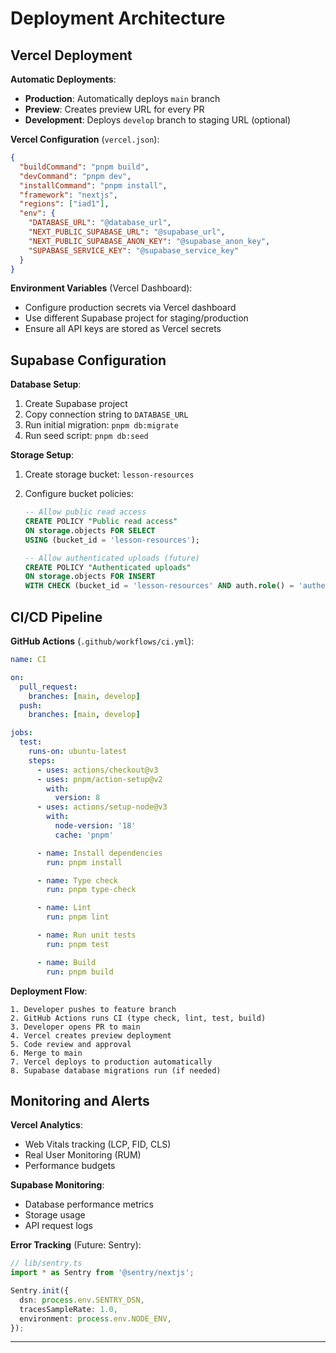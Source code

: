 # Deployment Architecture

## Vercel Deployment

**Automatic Deployments**:

- **Production**: Automatically deploys `main` branch
- **Preview**: Creates preview URL for every PR
- **Development**: Deploys `develop` branch to staging URL (optional)

**Vercel Configuration** (`vercel.json`):

```json
{
  "buildCommand": "pnpm build",
  "devCommand": "pnpm dev",
  "installCommand": "pnpm install",
  "framework": "nextjs",
  "regions": ["iad1"],
  "env": {
    "DATABASE_URL": "@database_url",
    "NEXT_PUBLIC_SUPABASE_URL": "@supabase_url",
    "NEXT_PUBLIC_SUPABASE_ANON_KEY": "@supabase_anon_key",
    "SUPABASE_SERVICE_KEY": "@supabase_service_key"
  }
}
```

**Environment Variables** (Vercel Dashboard):

- Configure production secrets via Vercel dashboard
- Use different Supabase project for staging/production
- Ensure all API keys are stored as Vercel secrets

## Supabase Configuration

**Database Setup**:

1. Create Supabase project
2. Copy connection string to `DATABASE_URL`
3. Run initial migration: `pnpm db:migrate`
4. Run seed script: `pnpm db:seed`

**Storage Setup**:

1. Create storage bucket: `lesson-resources`
2. Configure bucket policies:

   ```sql
   -- Allow public read access
   CREATE POLICY "Public read access"
   ON storage.objects FOR SELECT
   USING (bucket_id = 'lesson-resources');

   -- Allow authenticated uploads (future)
   CREATE POLICY "Authenticated uploads"
   ON storage.objects FOR INSERT
   WITH CHECK (bucket_id = 'lesson-resources' AND auth.role() = 'authenticated');
   ```

## CI/CD Pipeline

**GitHub Actions** (`.github/workflows/ci.yml`):

```yaml
name: CI

on:
  pull_request:
    branches: [main, develop]
  push:
    branches: [main, develop]

jobs:
  test:
    runs-on: ubuntu-latest
    steps:
      - uses: actions/checkout@v3
      - uses: pnpm/action-setup@v2
        with:
          version: 8
      - uses: actions/setup-node@v3
        with:
          node-version: '18'
          cache: 'pnpm'

      - name: Install dependencies
        run: pnpm install

      - name: Type check
        run: pnpm type-check

      - name: Lint
        run: pnpm lint

      - name: Run unit tests
        run: pnpm test

      - name: Build
        run: pnpm build
```

**Deployment Flow**:

```
1. Developer pushes to feature branch
2. GitHub Actions runs CI (type check, lint, test, build)
3. Developer opens PR to main
4. Vercel creates preview deployment
5. Code review and approval
6. Merge to main
7. Vercel deploys to production automatically
8. Supabase database migrations run (if needed)
```

## Monitoring and Alerts

**Vercel Analytics**:

- Web Vitals tracking (LCP, FID, CLS)
- Real User Monitoring (RUM)
- Performance budgets

**Supabase Monitoring**:

- Database performance metrics
- Storage usage
- API request logs

**Error Tracking** (Future: Sentry):

```typescript
// lib/sentry.ts
import * as Sentry from '@sentry/nextjs';

Sentry.init({
  dsn: process.env.SENTRY_DSN,
  tracesSampleRate: 1.0,
  environment: process.env.NODE_ENV,
});
```

---

